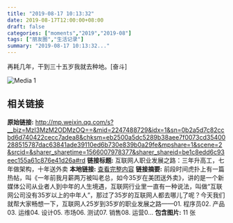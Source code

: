 ```yaml
---
title: "2019-08-17 10:13:32"
date: 2019-08-17T12:00:00+08:00
draft: false
categories: ["moments","2019","2019-08"]
tags: ["朋友圈","生活记录"]
summary: "2019-08-17 10:13:32..."
---
```


再耗几年，干到三十五岁我就去种地。[奋斗]

![Media 1](/Moments/photos/2019-08-17/201908171013320.jpg)

## 相关链接

**原始链接:** http://mp.weixin.qq.com/s?__biz=MzI3MzM2ODMzOQ==&mid=2247488729&idx=1&sn=0b2a5d7c82ccbd6d740422cecc7adea8&chksm=eb2500a5dc5289b38aee7f0073cd35400288515787dac63841ade39110ed6b730e839b0a29fe&mpshare=1&scene=2&srcid=&sharer_sharetime=1566007978377&sharer_shareid=be1c8edd6c93eec155a61c876e41d26a#rd
**链接标题:** 互联网人职业发展之路：三年升高工，七年做架构，十年送外卖
**本地链接:** [查看完整内容](/link_content/2019/08/2019-08-17-2/link_content/)
**链接摘要:** 前段时间虎扑上有一篇热帖，叫《一年前我月薪两万被叫老总，如今35岁在美团送外卖》，讲的是一个新媒体公司从业者人到中年的人生境遇，互联网行业里一直有一种说法，叫做“互联网公司没有35岁以上的中年人”，那过了35岁的互联网人都去哪儿了呢？今天我们就帮大家畅想一下，互联网人25岁到35岁的职业发展之路——01. 程序员02. 产品03. 运维04. 设计05. 市场06. 测试07. 销售08. 运营0...
**包含图片:** 11 张

